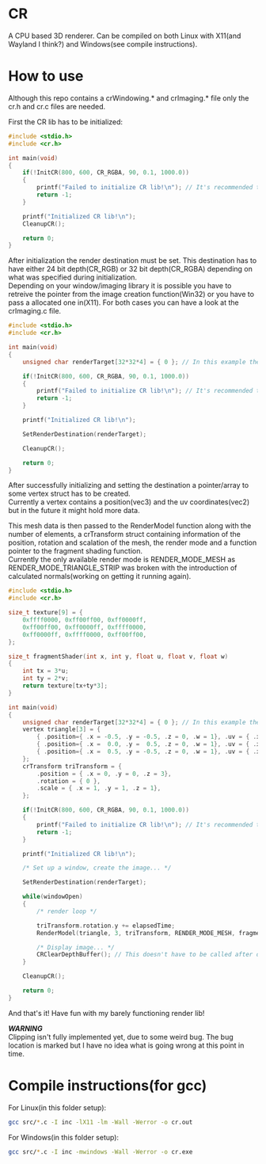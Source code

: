 # CR

A CPU based 3D renderer. Can be compiled on both Linux with X11(and Wayland I think?) and Windows(see compile instructions).

# How to use

Although this repo contains a crWindowing.* and crImaging.* file only the cr.h and cr.c files are needed.

First the CR lib has to be initialized:
```C
#include <stdio.h>
#include <cr.h>

int main(void)
{
	if(!InitCR(800, 600, CR_RGBA, 90, 0.1, 1000.0))
	{
		printf("Failed to initialize CR lib!\n"); // It's recommended to use MessageBox on Windows(idk about Mac)
		return -1;
	}

	printf("Initialized CR lib!\n");
	CleanupCR();

	return 0;
}
```

After initialization the render destination must be set. This destination has to have either 24 bit depth(CR_RGB) or 32 bit depth(CR_RGBA) depending on what was specified during initialization.<br>
Depending on your window/imaging library it is possible you have to retreive the pointer from the image creation function(Win32) or you have to pass a allocated one in(X11). For both cases you can have a look at the crImaging.c file.
```C
#include <stdio.h>
#include <cr.h>

int main(void)
{
	unsigned char renderTarget[32*32*4] = { 0 }; // In this example the render target is just a raw unsigned char pointer

	if(!InitCR(800, 600, CR_RGBA, 90, 0.1, 1000.0))
	{
		printf("Failed to initialize CR lib!\n"); // It's recommended to use MessageBox on Windows(idk about Mac)
		return -1;
	}

	printf("Initialized CR lib!\n");

	SetRenderDestination(renderTarget);

	CleanupCR();

	return 0;
}
```

After successfully initializing and setting the destination a pointer/array to some vertex struct has to be created.<br>
Currently a vertex contains a position(vec3) and the uv coordinates(vec2) but in the future it might hold more data.<br>

This mesh data is then passed to the RenderModel function along with the number of elements, a crTransform struct containing information of the position, rotation and scalation of the mesh, the render mode and a function pointer to the fragment shading function.<br>
Currently the only available render mode is RENDER_MODE_MESH as RENDER_MODE_TRIANGLE_STRIP was broken with the introduction of calculated normals(working on getting it running again).<br>
```C
#include <stdio.h>
#include <cr.h>

size_t texture[9] = {
	0xffff0000, 0xff00ff00, 0xff0000ff, 
	0xff00ff00, 0xff0000ff, 0xffff0000, 
	0xff0000ff, 0xffff0000, 0xff00ff00, 
};

size_t fragmentShader(int x, int y, float u, float v, float w)
{
	int tx = 3*u;
	int ty = 2*v;
	return texture[tx+ty*3];
}

int main(void)
{
	unsigned char renderTarget[32*32*4] = { 0 }; // In this example the render target is just a raw unsigned char pointer
	vertex triangle[3] = {
		{ .position={ .x = -0.5, .y = -0.5, .z = 0, .w = 1}, .uv = { .x = 0.0, .y = 0.0 } }, // the positions w always has to be set to 1 initialy
		{ .position={ .x =  0.0, .y =  0.5, .z = 0, .w = 1}, .uv = { .x = 0.5, .y = 1.0 } },
		{ .position={ .x =  0.5, .y = -0.5, .z = 0, .w = 1}, .uv = { .x = 1.0, .y = 0.0 } },
	};
	crTransform triTransform = {
		.position = { .x = 0, .y = 0, .z = 3},
		.rotation = { 0 },
		.scale = { .x = 1, .y = 1, .z = 1},
	};

	if(!InitCR(800, 600, CR_RGBA, 90, 0.1, 1000.0))
	{
		printf("Failed to initialize CR lib!\n"); // It's recommended to use MessageBox on Windows(idk about Mac)
		return -1;
	}

	printf("Initialized CR lib!\n");

	/* Set up a window, create the image... */

	SetRenderDestination(renderTarget);

	while(windowOpen)
	{
		/* render loop */

		triTransform.rotation.y += elapsedTime;
		RenderModel(triangle, 3, triTransform, RENDER_MODE_MESH, fragmentShader);

		/* Display image... */
		CRClearDepthBuffer(); // This doesn't have to be called after displaying the image but should be called before the next render loop, or at the start
	}

	CleanupCR();

	return 0;
}
```

And that's it! Have fun with my barely functioning render lib!

__*WARNING*__ <br>
Clipping isn't fully implemented yet, due to some weird bug. The bug location is marked but I have no idea what is going wrong at this point in time.

# Compile instructions(for gcc)

For Linux(in this folder setup):
```bash
gcc src/*.c -I inc -lX11 -lm -Wall -Werror -o cr.out
```

For Windows(in this folder setup):
```bash
gcc src/*.c -I inc -mwindows -Wall -Werror -o cr.exe
```
